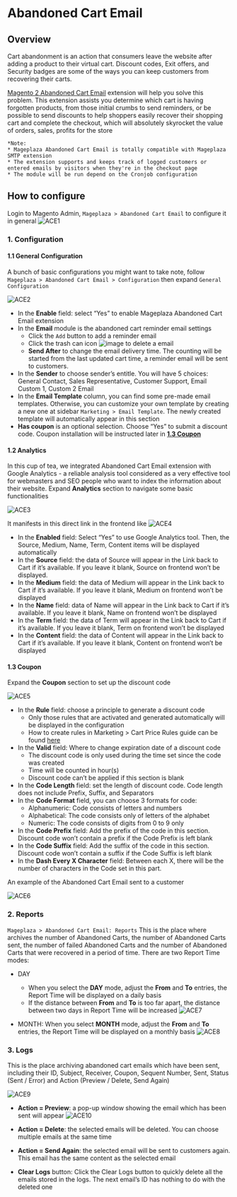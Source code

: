 # Abandoned Cart Email

## Overview

Cart abandonment is an action that consumers leave the website after adding a product to their virtual cart. Discount codes, Exit offers, and Security badges are some of the ways you can keep customers from recovering their carts. 

[Magento 2 Abandoned Cart Email](https://www.mageplaza.com/magento-2-abandoned-cart-email/) extension will help you solve this problem. This extension assists  you determine which cart is having forgotten products, from those initial crumbs to send reminders, or be possible to send discounts to help shoppers easily recover their shopping cart and complete the checkout, which will absolutely skyrocket the value of orders, sales, profits for the store 

```
*Note: 
* Mageplaza Abandoned Cart Email is totally compatible with Mageplaza SMTP extension
* The extension supports and keeps track of logged customers or entered emails by visitors when they're in the checkout page
* The module will be run depend on the Cronjob configuration
```

## How to configure

Login to Magento Admin, ``Mageplaza > Abandoned Cart Email`` to configure it in general
![ACE1](https://i.imgur.com/Y39e92W.png)

### 1. Configuration

#### 1.1 General Configuration
A bunch of basic configurations you might want to take note, follow ``Mageplaza > Abandoned Cart Email > Configuration`` then expand ``General Configuration``

![ACE2](https://i.imgur.com/r3OHAXD.png)

* In the **Enable** field: select “Yes” to enable Mageplaza Abandoned Cart Email extension
* In the **Email** module is the abandoned cart reminder email settings
  * Click the ``Add`` button to add a reminder email
  * Click the trash can icon ![image](https://i.imgur.com/62D0Zqz.png) to delete a email
  * **Send After** to change the email delivery time. The counting will be started from the last updated cart time, a reminder email will be sent to customers.
* In the **Sender** to choose sender’s entitle. You will have 5 choices: General Contact, Sales Representative, Customer Support, Email Custom 1, Custom 2 Email
* In the **Email Template** column, you can find some pre-made email templates. Otherwise, you can customize your own template by creating a new one at sidebar ``Marketing > Email Template``. The newly created template will automatically appear in this section
* **Has coupon** is an optional selection. Choose “Yes” to submit a discount code. Coupon installation will be instructed later in [**1.3 Coupon**](https://docs.mageplaza.com/abandoned-cart-email/index.html#coupon)
  
#### 1.2 Analytics
In this cup of tea, we integrated Abandoned Cart Email extension with Google Analytics - a reliable analysis tool considered as a very effective tool for webmasters and SEO people who want to index the information about their website. Expand **Analytics** section to navigate some basic functionalities

![ACE3](https://i.imgur.com/NIQ6wTo.png)

It manifests in this direct link in the frontend like
![ACE4](https://i.imgur.com/O9qLYDH.png)

* In the **Enabled** field: Select “Yes” to use Google Analytics tool. Then, the Source, Medium, Name, Term, Content items will be displayed automatically
* In the **Source** field: the data of Source will appear in the Link back to Cart if it’s available. If you leave it blank, Source on frontend won’t be displayed.
* In the **Medium** field: the data of Medium will appear in the Link back to Cart if it’s available. If you leave it blank, Medium on frontend won’t be displayed
* In the **Name** field: data of Name will appear in the Link back to Cart if it’s available. If you leave it blank, Name on frontend won’t be displayed
* In the **Term** field: the data of Term will appear in the Link back to Cart if it’s available. If you leave it blank, Term on frontend won’t be displayed
* In the **Content** field: the data of Content will appear in the Link back to Cart if it’s available. If you leave it blank, Content on frontend won’t be displayed

#### 1.3 Coupon
Expand the **Coupon** section to set up the discount code

![ACE5](https://i.imgur.com/f0el2jw.png)

* In the **Rule** field: choose a principle to generate a discount code
  * Only those rules that are activated and generated automatically will be displayed in the configuration
  * How to create rules in Marketing > Cart Price Rules guide can be found [here](https://www.mageplaza.com/kb/how-create-a-cart-price-rule-in-magento-2.html)
* In the **Valid** field: Where to change expiration date of a discount code
  * The discount code is only used during the time set since the code was created
  * Time will be counted in hour(s)
  * Discount code can’t be applied if this section is blank
* In the **Code Length** field: set the length of discount code. Code length does not include Prefix, Suffix, and Separators
* In the **Code Format** field, you can choose 3 formats for code:
  * Alphanumeric: Code consists of letters and numbers
  * Alphabetical: The code consists only of letters of the alphabet
  * Numeric: The code consists of digits from 0 to 9 only
* In the **Code Prefix** field: Add the prefix of the code in this section. Discount code won’t contain a prefix if the Code Prefix is left blank
* In the **Code Suffix** field: Add the suffix of the code in this section. Discount code won’t contain a suffix if the Code Suffix is left blank
* In the **Dash Every X Character** field: Between each X, there will be the number of characters in the Code set in this part.

An example of the Abandoned Cart Email sent to a customer

![ACE6](https://i.imgur.com/PB7n1bW.png)

### 2. Reports
``Mageplaza > Abandoned Cart Email: Reports`` This is the place where archives the number of Abandoned Carts, the number of Abandoned Carts sent, the number of failed Abandoned Carts and the number of Abandoned Carts that were recovered in a period of time. There are two Report Time modes:
* DAY
  * When you select the **DAY** mode, adjust the **From** and **To** entries, the Report Time will be displayed on a daily basis
  * If the distance between **From** and **To** is too far apart, the distance between two days in Report Time will be increased
![ACE7](https://i.imgur.com/gvpQhk2.png)

* MONTH: When you select **MONTH** mode, adjust the **From** and **To** entries, the Report Time will be displayed on a monthly basis
![ACE8](https://i.imgur.com/O9Iz9vu.png)

### 3. Logs
This is the place archiving abandoned cart emails which have been sent, including their ID, Subject, Receiver, Coupon, Sequent Number, Sent, Status (Sent / Error) and Action (Preview / Delete, Send Again)

![ACE9](https://i.imgur.com/zmKitE3.png)

* **Action = Preview**: a pop-up window showing the email which has been sent will appear
![ACE10](https://i.imgur.com/LpCjhCY.png)

* **Action = Delete**: the selected emails will be deleted. You can choose multiple emails at the same time
* **Action = Send Again**: the selected email will be sent to customers again. This email has the same content as the selected email
* **Clear Logs** button: Click the Clear Logs button to quickly delete all the emails stored in the logs. The next email’s ID has nothing to do with the deleted one

 





